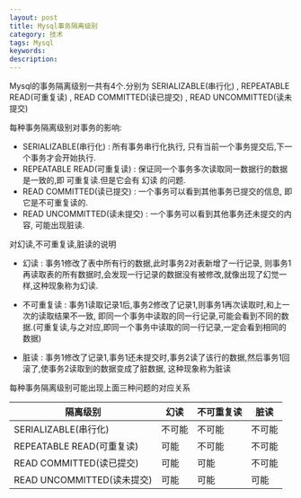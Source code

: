 ```yaml
---
layout: post
title: Mysql事务隔离级别
category: 技术
tags: Mysql
keywords:
description:
---
```


Mysql的事务隔离级别一共有4个.分别为 SERIALIZABLE(串行化) , REPEATABLE READ(可重复读) , READ COMMITTED(读已提交) , READ UNCOMMITTED(读未提交)

每种事务隔离级别对事务的影响:

* SERIALIZABLE(串行化) : 所有事务串行化执行, 只有当前一个事务提交后,下一个事务才会开始执行.
* REPEATABLE READ(可重复读) : 保证同一个事务多次读取同一数据行的数据是一致的,即 可重复读.但是它会有 幻读 的问题.
* READ COMMITTED(读已提交) : 一个事务可以看到其他事务已提交的信息, 即它是不可重复读的.
* READ UNCOMMITTED(读未提交) : 一个事务可以看到其他事务还未提交的内容, 可能出现脏读.

对幻读,不可重复读,脏读的说明

* 幻读 : 事务1修改了表中所有行的数据,此时事务2对表新增了一行记录, 则事务1再读取表的所有数据时,会发现一行记录的数据没有被修改,就像出现了幻觉一样,这种现象称为幻读.

* 不可重复读 : 事务1读取记录1后,事务2修改了记录1,则事务1再次读取时,和上一次的读取结果不一致, 即同一个事务中读取的同一行记录,可能会看到不同的数据.(可重复读,与之对应,即同一个事务中读取的同一行记录,一定会看到相同的数据)

* 脏读 : 事务1修改了记录1,事务1还未提交时,事务2读了该行的数据,然后事务1回滚了,使事务2读取到的数据变成了脏数据, 这种现象称为脏读

每种事务隔离级别可能出现上面三种问题的对应关系

| 隔离级别 | 幻读 | 不可重复读 | 脏读 |
| --- | --- | --- | --- |
| SERIALIZABLE(串行化)     | 不可能 | 不可能 | 不可能 |
| REPEATABLE READ(可重复读) | 可能 | 不可能 | 不可能 |
| READ COMMITTED(读已提交) | 可能 | 可能 | 不可能 |
| READ UNCOMMITTED(读未提交) | 可能 | 可能 | 可能 |
